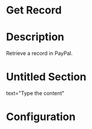 ﻿# Get Record

# Description

Retrieve a record in PayPal.

# Untitled Section

text="Type the content"

# Configuration
